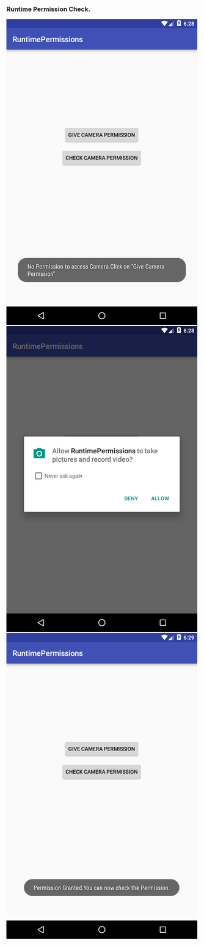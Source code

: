 ### Runtime Permission Check.

![alt tag](https://github.com/karthik-krishnaswamy17/Learn_Android_ACADGILD/blob/Assignment9.4/Assignment9.4_2.png)
![alt tag](https://github.com/karthik-krishnaswamy17/Learn_Android_ACADGILD/blob/Assignment9.4/Assignment9.4_3.png)
![alt tag](https://github.com/karthik-krishnaswamy17/Learn_Android_ACADGILD/blob/Assignment9.4/Assignment9.4_4.png)
